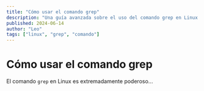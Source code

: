 ```yaml
---
title: "Cómo usar el comando grep"
description: "Una guía avanzada sobre el uso del comando grep en Linux."
published: 2024-06-14
author: "Leo"
tags: ["linux", "grep", "comando"]
---
```


# Cómo usar el comando grep

El comando `grep` en Linux es extremadamente poderoso...
